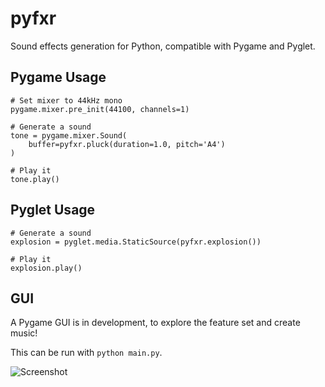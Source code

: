 # pyfxr

Sound effects generation for Python, compatible with Pygame and Pyglet.


## Pygame Usage

```
# Set mixer to 44kHz mono
pygame.mixer.pre_init(44100, channels=1)

# Generate a sound
tone = pygame.mixer.Sound(
    buffer=pyfxr.pluck(duration=1.0, pitch='A4')
)

# Play it
tone.play()
```

## Pyglet Usage

```
# Generate a sound
explosion = pyglet.media.StaticSource(pyfxr.explosion())

# Play it
explosion.play()
```

## GUI

A Pygame GUI is in development, to explore the feature set and create music!

This can be run with `python main.py`.

![Screenshot](docs/_static/keyboard.png)
